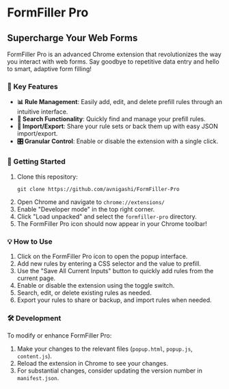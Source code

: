 #  FormFiller Pro

## Supercharge Your Web Forms

FormFiller Pro is an advanced Chrome extension that revolutionizes the way you interact with web forms. Say goodbye to repetitive data entry and hello to smart, adaptive form filling!

### 🌟 Key Features

- **📊 Rule Management**: Easily add, edit, and delete prefill rules through an intuitive interface.
- **🔎 Search Functionality**: Quickly find and manage your prefill rules.
- **💾 Import/Export**: Share your rule sets or back them up with easy JSON import/export.
- **🎛️ Granular Control**: Enable or disable the extension with a single click.

### 🚀 Getting Started

1. Clone this repository:
   ```
   git clone https://github.com/avnigashi/FormFiller-Pro
   ```
2. Open Chrome and navigate to `chrome://extensions/`
3. Enable "Developer mode" in the top right corner.
4. Click "Load unpacked" and select the `formfiller-pro` directory.
5. The FormFiller Pro icon should now appear in your Chrome toolbar!

### 💡 How to Use

1. Click on the FormFiller Pro icon to open the popup interface.
2. Add new rules by entering a CSS selector and the value to prefill.
3. Use the "Save All Current Inputs" button to quickly add rules from the current page.
4. Enable or disable the extension using the toggle switch.
5. Search, edit, or delete existing rules as needed.
6. Export your rules to share or backup, and import rules when needed.

### 🛠️ Development

To modify or enhance FormFiller Pro:

1. Make your changes to the relevant files (`popup.html`, `popup.js`, `content.js`).
2. Reload the extension in Chrome to see your changes.
3. For substantial changes, consider updating the version number in `manifest.json`.
